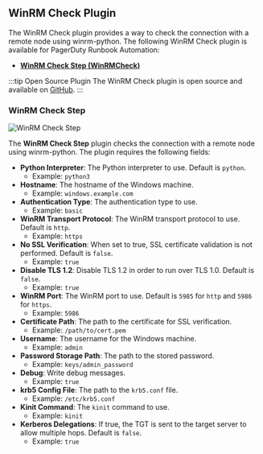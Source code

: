 ## WinRM Check Plugin

The WinRM Check plugin provides a way to check the connection with a remote node using winrm-python. The following WinRM Check plugin is available for PagerDuty Runbook Automation:

* [**WinRM Check Step (WinRMCheck)**](#winrm-check-step)

:::tip Open Source Plugin
The WinRM Check plugin is open source and available on [GitHub](https://github.com/rundeck-plugins/py-winrm-plugin).
:::

### WinRM Check Step

![WinRM Check Step](/assets/img/winrm-check-node-step.png)<br>

The **WinRM Check Step** plugin checks the connection with a remote node using winrm-python. The plugin requires the following fields:

* **Python Interpreter**: The Python interpreter to use. Default is `python`.
    * Example: `python3`
* **Hostname**: The hostname of the Windows machine.
    * Example: `windows.example.com`
* **Authentication Type**: The authentication type to use.
    * Example: `basic`
* **WinRM Transport Protocol**: The WinRM transport protocol to use. Default is `http`.
    * Example: `https`
* **No SSL Verification**: When set to true, SSL certificate validation is not performed. Default is `false`.
    * Example: `true`
* **Disable TLS 1.2**: Disable TLS 1.2 in order to run over TLS 1.0. Default is `false`.
    * Example: `true`
* **WinRM Port**: The WinRM port to use. Default is `5985` for `http` and `5986` for `https`.
    * Example: `5986`
* **Certificate Path**: The path to the certificate for SSL verification.
    * Example: `/path/to/cert.pem`
* **Username**: The username for the Windows machine.
    * Example: `admin`
* **Password Storage Path**: The path to the stored password.
    * Example: `keys/admin_password`
* **Debug**: Write debug messages.
    * Example: `true`
* **krb5 Config File**: The path to the `krb5.conf` file.
    * Example: `/etc/krb5.conf`
* **Kinit Command**: The `kinit` command to use.
    * Example: `kinit`
* **Kerberos Delegations**: If true, the TGT is sent to the target server to allow multiple hops. Default is `false`.
    * Example: `true`

